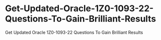 # Get-Updated-Oracle-1Z0-1093-22-Questions-To-Gain-Brilliant-Results
Get Updated Oracle 1Z0-1093-22 Questions To Gain Brilliant Results
